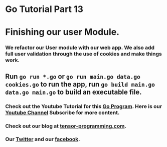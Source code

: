 # Go Tutorial Part 13
# Finishing our user Module. 

### We refactor our User module with our web app. We also add full user validation through the use of cookies and make things work. 
## Run `go run *.go` or `go run main.go data.go cookies.go` to run the app, run `go build main.go data.go main.go` to build an executable file. 

### Check out the Youtube Tutorial for this [Go Program](https://youtu.be/j1AKMabvU5g). Here is our [Youtube Channel](https://www.youtube.com/channel/UCYqCZOwHbnPwyjawKfE21wg) Subscribe for more content.

### Check out our blog at [tensor-programming.com](http://tensor-programming.com/).

### Our [Twitter](https://twitter.com/TensorProgram) and our [facebook](https://www.facebook.com/Tensor-Programming-1197847143611799/).
